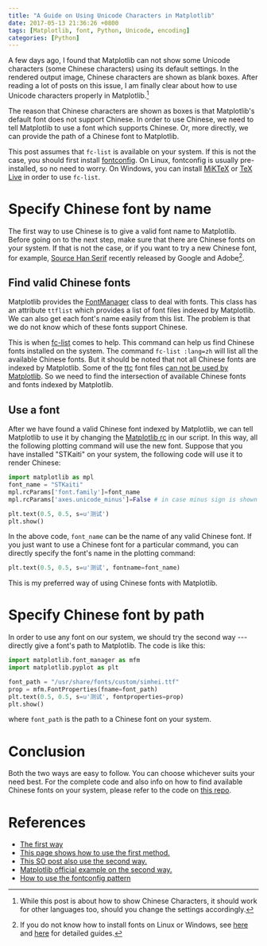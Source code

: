 ```yaml
---
title: "A Guide on Using Unicode Characters in Matplotlib"
date: 2017-05-13 21:36:26 +0800
tags: [Matplotlib, font, Python, Unicode, encoding]
categories: [Python]
---
```


A few days ago, I found that Matplotlib can not show some Unicode characters
(some Chinese characters) using its default settings. In the rendered output
image, Chinese characters are shown as blank boxes. After reading a lot of
posts on this issue, I am finally clear about how to use Unicode characters
properly in Matplotlib.[^1]

<!--more-->

The reason that Chinese characters are shown as boxes is that Matplotlib's
default font does not support Chinese. In order to use Chinese, we need to tell
Matplotlib to use a font which supports Chinese. Or, more directly, we can
provide the path of a Chinese font to Matplotlib.

This post assumes that `fc-list` is available on your system. If this is not
the case, you should first install [fontconfig](https://www.freedesktop.org/wiki/Software/fontconfig/).
On Linux, fontconfig is usually pre-installed, so no need to worry. On Windows,
you can install [MiKTeX](https://miktex.org/) or [TeX Live](https://www.tug.org/texlive/)
in order to use `fc-list`.

# Specify Chinese font by name

The first way to use Chinese is to give a valid font name to Matplotlib. Before
going on to the next step, make sure that there are Chinese fonts on your
system. If that is not the case, or if you want to try a new Chinese font, for
example, [Source Han Serif](https://source.typekit.com/source-han-serif/)
recently released by Google and Adobe[^2].

## Find valid Chinese fonts

Matplotlib provides the [FontManager](https://matplotlib.org/api/font_manager_api.html)
class to deal with fonts. This class has an attribute `ttflist` which provides
a list of font files indexed by Matplotlib. We can also get each font's name
easily from this list. The problem is that we do not know which of these
fonts support Chinese.

This is when [fc-list](https://linux.die.net/man/1/fc-list) comes to help. This
command can help us find Chinese fonts installed on the system. The command
`fc-list :lang=zh` will list all the available Chinese fonts. But it should be
noted that not all Chinese fonts are indexed by Matplotlib. Some of the
[ttc](https://en.wikipedia.org/wiki/TrueType#TrueType_Collection) font files [can not be used by Matplotlib](https://github.com/matplotlib/matplotlib/issues/8612).
So we need to find the intersection of available Chinese fonts and fonts indexed
by Matplotlib.

## Use a font

After we have found a valid Chinese font indexed by Matplotlib, we can tell
Matplotlib to use it by changing the [Matplotlib rc](https://goo.gl/M9E7i0) in
our script. In this way, all the following plotting command will use the new
font. Suppose that you have installed "STKaiti" on your system, the following
code will use it to render Chinese:

```python
import matplotlib as mpl
font_name = "STKaiti"
mpl.rcParams['font.family']=font_name
mpl.rcParams['axes.unicode_minus']=False # in case minus sign is shown as box

plt.text(0.5, 0.5, s=u'测试')
plt.show()
```

In the above code, `font_name` can be the name of any valid Chinese font. If
you just want to use a Chinese font for a particular command, you can directly
specify the font's name in the plotting command:

```python
plt.text(0.5, 0.5, s=u'测试', fontname=font_name)
```

This is my preferred way of using Chinese fonts with Matplotlib.

# Specify Chinese font by path

In order to use any font on our system, we should try the second way ---
directly give a font's path to Matplotlib. The code is like this:

```python
import matplotlib.font_manager as mfm
import matplotlib.pyplot as plt

font_path = "/usr/share/fonts/custom/simhei.ttf"
prop = mfm.FontProperties(fname=font_path)
plt.text(0.5, 0.5, s=u'测试', fontproperties=prop)
plt.show()
```

where `font_path` is the path to a Chinese font on your system.

# Conclusion

Both the two ways are easy to follow. You can choose whichever suits your need
best. For the complete code and also info on how to find available Chinese
fonts on your system, please refer to the code on [this repo](https://github.com/jdhao/matplotlib_chinese_font).

# References

+ [The first way](https://my.oschina.net/u/1180306/blog/279818)
+ [This page shows how to use the first method.](https://segmentfault.com/a/1190000005144275)
+ [This SO post also use the second way.](https://stackoverflow.com/q/7726852/6064933)
+ [Matplotlib official example on the second way.](https://matplotlib.org/examples/api/font_file.html)
+ [How to use the fontconfig pattern](https://linux.die.net/man/3/fcpatternformat)

[^1]: While this post is about how to show Chinese Characters, it should work for other languages too, should you change the settings accordingly.
[^2]: If you do not know how to install fonts on Linux or Windows, see [here](https://access.redhat.com/documentation/en-us/red_hat_enterprise_linux/5/html/international_language_support_guide/add_fonts_all_users) and [here](https://www.fontspring.com/support/installing/how-do-i-install-fonts-on-my-windows-pc) for detailed guides.
